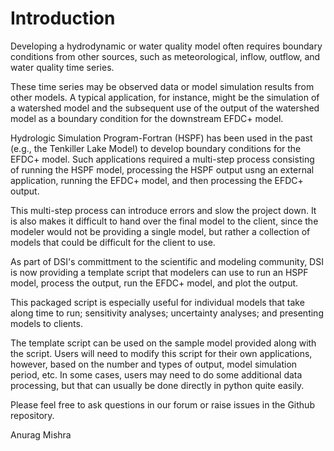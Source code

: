 # Introduction

Developing a hydrodynamic or water quality model often requires boundary conditions from other sources, such as meteorological, inflow, outflow, and water quality time series.

These time series may be observed data or model simulation results from other models. A typical application, for instance, might be the simulation of a watershed model and the subsequent use of the output of the watershed model as a boundary condition for the downstream EFDC+ model.

Hydrologic Simulation Program-Fortran (HSPF) has been used in the past (e.g., the Tenkiller Lake Model) to develop boundary conditions for the EFDC+ model. Such applications required a multi-step process consisting of running the HSPF model, processing the HSPF output usng an external application, running the EFDC+ model, and then processing the EFDC+ output.

This multi-step process can introduce errors and slow the project down. It is also makes it difficult to hand over the final model to the client, since the modeler would not be providing a single model, but rather a collection of models that could be difficult for the client to use.

As part of DSI's committment to the scientific and modeling community, DSI is now providing a template script that modelers can use to run an HSPF model, process the output, run the EFDC+ model, and plot the output. 

This packaged script is especially useful for individual models that take along time to run; sensitivity analyses; uncertainty analyses; and presenting models to clients.

The template script can be used on the sample model provided along with the script.  Users will need to modify this script for their own applications, however, based on the number and types of output, model simulation period, etc. In some cases, users may need to do some additional data processing, but that can usually be done directly in python quite easily.

Please feel free to ask questions in our forum or raise issues in the Github repository.

Anurag Mishra



